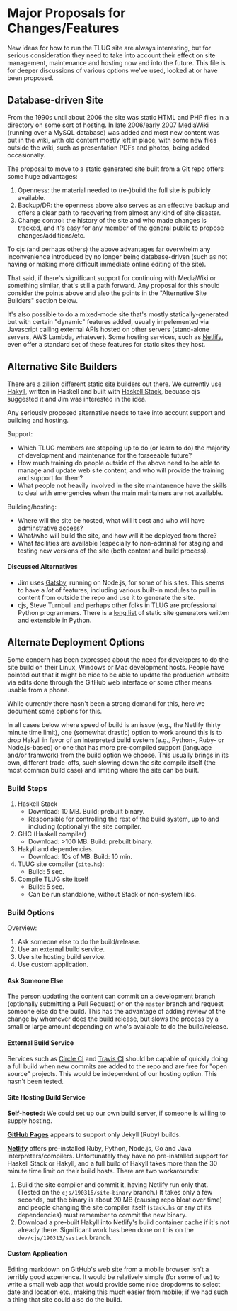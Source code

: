 Major Proposals for Changes/Features
====================================

New ideas for how to run the TLUG site are always interesting, but for
serious consideration they need to take into account their effect on
site management, maintenance and hosting now and into the future. This
file is for deeper discussions of various options we've used, looked
at or have been proposed.


Database-driven Site
--------------------

From the 1990s until about 2006 the site was static HTML and PHP files
in a directory on some sort of hosting. In late 2006/early 2007
MediaWiki (running over a MySQL database) was added and most new
content was put in the wiki, with old content mostly left in place,
with some new files outside the wiki, such as presentation PDFs and
photos, being added occasionally.

The proposal to move to a static generated site built from a Git repo
offers some huge advantages:
1. Openness: the material needed to (re-)build the full site is
   publicly available.
2. Backup/DR: the openness above also serves as an effective backup
   and offers a clear path to recovering from almost any kind of site
   disaster.
3. Change control: the history of the site and who made changes is
   tracked, and it's easy for any member of the general public to
   propose changes/additions/etc.

To cjs (and perhaps others) the above advantages far overwhelm any
inconvenience introduced by no longer being database-driven (such as
not having or making more difficult immediate online editing of the
site).

That said, if there's significant support for continuing with
MediaWiki or something similar, that's still a path forward. Any
proposal for this should consider the points above and also the points
in the "Alternative Site Builders" section below.

It's also possible to do a mixed-mode site that's mostly
statically-generated but with certain "dynamic" features added,
usually impelemented via Javascript calling external APIs hosted on
other servers (stand-alone servers, AWS Lambda, whatever). Some
hosting services, such as [Netlify], even offer a standard set of
these features for static sites they host.


Alternative Site Builders
-------------------------

There are a zillion different static site builders out there. We
currently use [Hakyll], written in Haskell and built with [Haskell
Stack], becuase cjs suggested it and Jim was interested in the idea.

Any seriously proposed alternative needs to take into account support
and building and hosting.

Support:
- Which TLUG members are stepping up to do (or learn to do) the
  majority of development and maintenance for the forseeable future?
- How much training do people outside of the above need to be able
  to manage and update web site content, and who will provide the
  training and support for them?
- What people not heavily involved in the site maintanence have the
  skills to deal with emergencies when the main maintainers are not
  available.

Building/hosting:
- Where will the site be hosted, what will it cost and who will have
  adminstrative access?
- What/who will build the site, and how will it be deployed from there?
- What facilities are available (especially to non-admins) for staging
  and testing new versions of the site (both content and build process).

#### Discussed Alternatives

* Jim uses [Gatsby], running on Node.js, for some of his sites. This
  seems to have a _lot_ of features, including various built-in
  modules to pull in content from outside the repo and use it to
  generate the site.
* cjs, Steve Turnbull and perhaps other folks in TLUG are professional
  Python programmers. There is a [long list][py-staticsite] of static
  site generators written and extensible in Python.

[Gatsby]: https://www.gatsbyjs.org/
[Hakyll]: https://jaspervdj.be/hakyll/
[Haskell Stack]: https://docs.haskellstack.org/
[py-staticsite]: https://www.fullstackpython.com/static-site-generator.html


Alternate Deployment Options
----------------------------

Some concern has been expressed about the need for developers to do
the site build on their Linux, Windows or Mac development hosts.
People have pointed out that it might be nice to be able to update the
production website via edits done through the GitHub web interface or
some other means usable from a phone.

While currently there hasn't been a strong demand for this, here we
document some options for this.

In all cases below where speed of build is an issue (e.g., the Netlify
thirty minute time limit), one (somewhat drastic) option to work
around this is to drop Hakyll in favor of an interpreted build system
(e.g., Python-, Ruby- or Node.js-based) or one that has more
pre-compiled support (language and/or framwork) from the build option
we choose. This usually brings in its own, different trade-offs, such
slowing down the site compile itself (the most common build case) and
limiting where the site can be built.

### Build Steps

1. Haskell Stack
   - Download: 10 MB. Build: prebuilt binary.
   - Responsible for controlling the rest of the build system, up to
     and including (optionally) the site compiler.
2. GHC (Haskell compiler)
   - Download: >100 MB. Build: prebuilt binary.
3. Hakyll and dependencies.
   - Download: 10s of MB. Build: 10 min.
4. TLUG site compiler (`site.hs`):
   - Build: 5 sec.
5. Compile TLUG site itself
   - Build: 5 sec.
   - Can be run standalone, without Stack or non-system libs.

### Build Options

Overview:
1. Ask someone else to do the build/release.
2. Use an external build service.
3. Use site hosting build service.
4. Use custom application.

#### Ask Someone Else

The person updating the content can commit on a development branch
(optionally submitting a Pull Request) or on the `master` branch and
request someone else do the build. This has the advantage of adding
review of the change by whomever does the build release, but slows the
process by a small or large amount depending on who's available to do
the build/release.

#### External Build Service

Services such as [Circle CI] and [Travis CI] should be capable of
quickly doing a full build when new commits are added to the repo and
are free for "open source" projects. This would be independent of our
hosting option. This hasn't been tested.

[Circle CI]: https://circleci.com/
[Travis CI]: https://docs.travis-ci.com/user/migrate/open-source-on-travis-ci-com/

#### Site Hosting Build Service

__Self-hosted:__ We could set up our own build server, if someone is
willing to supply hosting.

__[GitHub Pages][ghp]__ appears to support only Jekyll (Ruby) builds.

__[Netlify]__ offers pre-installed Ruby, Python, Node.js, Go and Java
interpreters/compilers. Unfortunately they have no pre-installed
support for Haskell Stack or Hakyll, and a full build of Hakyll takes
more than the 30 minute time limit on their build hosts. There are two
workarounds:
1. Build the site compiler and commit it, having Netlify run only
   that. (Tested on the `cjs/190316/site-binary` branch.) It takes
   only a few seconds, but the binary is about 20 MB (causing repo
   bloat over time) and people changing the site compiler itself
   (`stack.hs` or any of its dependencies) must remember to commit the
   new binary.
2. Download a pre-built Hakyll into Netlify's build container cache if
   it's not already there. Significant work has been done on this on
   the `dev/cjs/190313/sastack` branch.

[Netlify]: https://www.netlify.com/
[ghp]: https://help.github.com/pages/

#### Custom Application

Editing markdown on GitHub's web site from a mobile browser isn't a
terribly good experience. It would be relatively simple (for some of
us) to write a small web app that would provide some nice dropdowns to
select date and location etc., making this much easier from mobile; if
we had such a thing that site could also do the build.
